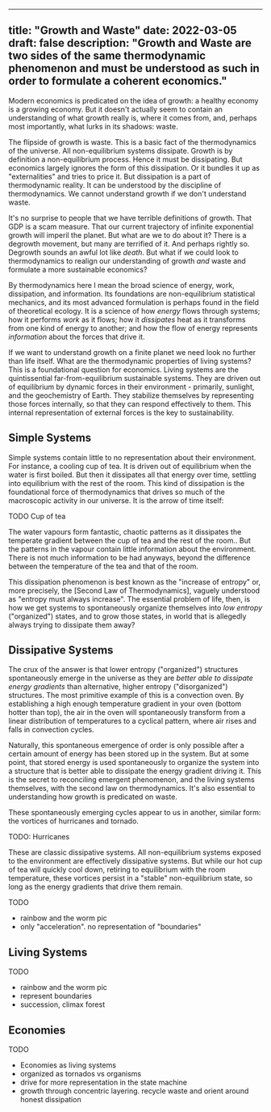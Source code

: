 
---
title: "Growth and Waste"
date: 2022-03-05
draft: false
description: "Growth and Waste are two sides of the same thermodynamic phenomenon 
and must be understood as such in order to formulate a coherent economics."
---

Modern economics is predicated on the idea of growth: a healthy economy is a growing economy. 
But it doesn't actually seem to contain an understanding of what growth really is, where it comes from, and, perhaps most importantly, 
what lurks in its shadows: waste.

The flipside of growth is waste. This is a basic fact of the thermodynamics of the universe. All non-equilibrium systems dissipate.
Growth is by definition a non-equilibrium process. Hence it must be dissipating. But economics largely ignores the form of this dissipation. 
Or it bundles it up as "externalities" and tries to price it. But dissipation is a part of thermodynamic reality. It can be understood 
by the discipline of thermodynamics. We cannot understand growth if we don't understand waste. 

It's no surprise to people that we have terrible definitions of growth. That GDP is a scam measure. 
That our current trajectory of infinite exponential growth will imperil the planet. 
But what are we to do about it? There is a degrowth movement, but many are terrified of it. 
And perhaps rightly so. Degrowth sounds an awful lot like *death*. But what if we could look to thermodynamics to realign our 
understanding of growth *and* waste and formulate a more sustainable economics?

By thermodynamics here I mean the broad science of energy, work, dissipation, and information. Its foundations are non-equilibrium 
statistical mechanics, and its most advanced formulation is perhaps found in the field of theoretical ecology. 
It is a science of how *energy* flows through systems; how it performs *work* as it flows; how it *dissipates*
heat as it transforms from one kind of energy to another; and how the flow of energy represents *information* 
about the forces that drive it.

If we want to understand growth on a finite planet we need look no further than life itself. What are the thermodynamic properties of living systems?
This is a foundational question for economics. Living systems are the quintissential far-from-equilibrium sustainable systems. 
They are driven out of equilibrium by dynamic forces in their environment -
primarily, sunlight, and the geochemistry of Earth.
They stabilize themselves by representing those forces internally, so that they can respond effectively to them. 
This internal representation of external forces is the key to sustainability.

## Simple Systems

Simple systems contain little to no representation about their environment. For instance, a cooling cup of tea.
It is driven out of equilibrium when the water is first boiled. But then it dissipates all that energy over time,
settling into equilibrium with the rest of the room.
This kind of dissipation is the foundational force of thermodynamics that drives so much of the macroscopic activity in our universe. 
It is the arrow of time itself:

TODO Cup of tea

The water vapours form fantastic, chaotic patterns as it dissipates the
temperate gradient between the cup of tea and the rest of the room.. 
But the patterns in the vapour contain little information about the environment. 
There is not much information to be had anyways, beyond the difference between the temperature of the tea and that of the room. 

This dissipation phenomenon is best known as the "increase of entropy" or, more
precisely, the [Second Law of Thermodynamics], vaguely understood as "entropy
must always increase". The essential problem of life, then, is how we get
systems to spontaneously organize themselves into *low entropy* ("organized") states, and to
grow those states, in world that is allegedly always trying to dissipate them away?

## Dissipative Systems

The crux of the answer is that lower entropy ("organized") structures spontaneously emerge in
the universe as they are *better able to dissipate energy gradients* than 
alternative, higher entropy ("disorganized") structures. The most primitive
example of this is a convection oven. By establishing a high enough temperature
gradient in your oven (bottom hotter than top), the air in the oven will
spontaneously transform from a linear distribution of temperatures to a cyclical
pattern, where air rises and falls in convection cycles. 

Naturally, this spontaneous emergence of order is only possible after a certain amount of energy has been stored up in the system.
But at some point, that stored energy is used spontaneously to organize the system into a structure that is better able to dissipate 
the energy gradient driving it. This is the secret to reconciling emergent
phenomenon, and the living systems themselves, with the second law on
thermodynamics. It's also essential to understanding how growth is predicated on waste.

These spontaneously emerging cycles appear to us in another, similar form: the vortices of hurricanes and tornado.

TODO: Hurricanes

These are classic dissipative systems. 
All non-equilibrium systems exposed to the environment are effectively dissipative systems. 
But while our hot cup of tea will quickly cool down, 
retiring to equilibrium with the room temperature, these vortices persist in a
"stable" non-equilibrium state, so long as the energy gradients that drive them
remain.

TODO
- rainbow and the worm pic
- only "acceleration". no representation of "boundaries"

## Living Systems

TODO
- rainbow and the worm pic
- represent boundaries
- succession, climax forest

## Economies

TODO
- Economies as living systems
- organized as tornados vs organisms
- drive for more representation in the state machine
- growth through concentric layering. recycle waste and orient around honest dissipation








